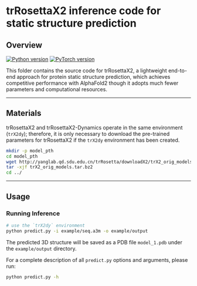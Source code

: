 # trRosettaX2 inference code for static structure prediction

Overview
----
[![Python version](https://img.shields.io/badge/python-3.10%2B-blue?style=flat-square)](https://www.python.org/downloads/)  [![PyTorch version](https://img.shields.io/badge/PyTorch-2.0%2B-red?style=flat-square)](https://pytorch.org/) 

This folder contains the source code for trRosettaX2, a lightweight end-to-end approach for protein static structure prediction, which achieves competitive performance with AlphaFold2 though it adopts much fewer parameters and computational resources. 

----
Materials
----

trRosettaX2 and trRosettaX2-Dynamics operate in the same environment (`trX2dy`); therefore, it is only necessary to download the pre-trained parameters for trRosettaX2 if the `trX2dy` environment has been created.

```bash
mkdir -p model_pth
cd model_pth
wget http://yanglab.qd.sdu.edu.cn/trRosetta/downloadX2/trX2_orig_models.tar.bz2
tar -xjf trX2_orig_models.tar.bz2
cd ../
````
----

Usage
----
### Running Inference

```bash
# use the `trX2dy` environment
python predict.py -i example/seq.a3m -o example/output
```
The predicted 3D structure will be saved as a PDB file `model_1.pdb` under the `example/output` directory.

For a complete description of all `predict.py` options and arguments, please run:

```bash
python predict.py -h
```


